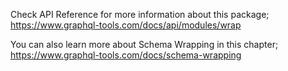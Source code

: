 Check API Reference for more information about this package;
https://www.graphql-tools.com/docs/api/modules/wrap

You can also learn more about Schema Wrapping in this chapter;
https://www.graphql-tools.com/docs/schema-wrapping
